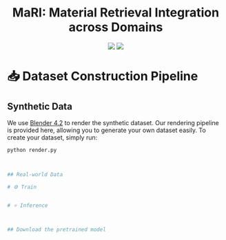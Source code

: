 <div align="center">
  
# MaRI: Material Retrieval Integration across Domains

<a href="https://jianhuiwemi.github.io/MaRI"><img src="https://img.shields.io/badge/Project_Page-Online-EA3A97"></a>
<a href="https://arxiv.org/abs/2503.08111"><img src="https://img.shields.io/badge/ArXiv-2503.01370-brightgreen"></a> 

</div>

# 📥 Dataset Construction Pipeline
## Synthetic Data
We use [Blender 4.2](https://www.blender.org/) to render the synthetic dataset. Our rendering pipeline is provided here, allowing you to generate your own dataset easily. To create your dataset, simply run:
  
```bash
python render.py



## Real-world Data

# ⚙ Train


# ⭐ Inference



## Download the pretrained model

